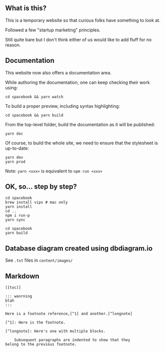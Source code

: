 ## What is this?

This is a temporary website so that curious folks have something to look at.

Followed a few "startup marketing" principles.

Still quite bare but I don't think either of us would like to add fluff for no reason.

## Documentation

This website now also offers a documentation area.

While authoring the documentation, one can keep checking their work using:
```
cd spacebook && yarn watch
```
To build a proper preview, including syntax highlighting:
```
cd spacebook && yarn build
```

From the top-level folder, build the documentation as it will be published:
```
yarn doc
```

Of course, to build the whole site, we need to ensure that the stylesheet is up-to-date:
```
yarn dev
yarn prod
```

Note: `yarn <xxx>` is equivalent to `npm run <xxx>`

## OK, so... step by step?

```
cd spacebook
brew install vips # mac only
yarn install
cd ..
npm i run-p
yarn sync
```

```
cd spacebook
yarn build
```

## Database diagram created using dbdiagram.io

See `.txt` files in `content/images/`

## Markdown

```
[[toc]]

::: wanrning
blah
:::

Here is a footnote reference,[^1] and another.[^longnote]

[^1]: Here is the footnote.

[^longnote]: Here's one with multiple blocks.

    Subsequent paragraphs are indented to show that they
belong to the previous footnote.
```
